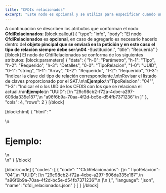 ```yaml
---
title: "CFDIs relacionados"
excerpt: "Este nodo es opcional y se utiliza para especificar cuando un complemento de pago está sustituyendo a otro."
---
```

A continuación se describen los atributos que conforman el nodo **CfdiRelacionados**:
[block:callout]
{
  "type": "info",
  "body": "El nodo **CfdiRelacionados** es **opcional**, en caso de agregarlo es necesario hacerlo dentro del **objeto pincipal **que se enviará en la petición y en este caso el tipo de relación siempre debe ser:\n**04** -Sustitución.",
  "title": "Recuerda"
}
[/block]
El nodo de CfdiRelacionados se conforma de los siguientes atributos:
[block:parameters]
{
  "data": {
    "h-0": "Parámetro",
    "h-1": "Tipo",
    "h-2": "Requerido",
    "h-3": "Detalles",
    "0-0": "TipoRelacion",
    "1-0": "UUID",
    "0-1": "string",
    "1-1": "Array",
    "0-2": "Requerido",
    "1-2": "Requerido",
    "0-3": "Indicar la clave del tipo de relación correspondiente.\n\nRevisar el listado de claves proporcionado por el SAT.\n\n**Ejemplo**:\n\"TipoRelacion\": \"04\"",
    "1-3": "Indicar el o los UID de los CFDIS con los que se relaciona el actual.\n\n**Ejemplo**:\n \"UUID\": [\n      \"29c98cb2-f72a-4cbe-a297-606da335e187\",\n      \"a96f6b9a-70aa-4f2d-bc5e-d54fb7371236\"\n    ]"
  },
  "cols": 4,
  "rows": 2
}
[/block]

[block:html]
{
  "html": "<div>\n  <h1>Ejemplo:</h1>\n</div>\n<style>\n  h1{\n  \tcolor:#173457;\n    font-size: 18px;\n    font-weight:500;\n  }\n</style>"
}
[/block]

[block:code]
{
  "codes": [
    {
      "code": "\"CfdiRelacionados\": {\n    \"TipoRelacion\": \"04\",\n    \"UUID\": [\n      \"29c98cb2-f72a-4cbe-a297-606da335e187\",\n      \"a96f6b9a-70aa-4f2d-bc5e-d54fb7371236\"\n    ]\n  },",
      "language": "json",
      "name": "cfdi_relacionados.json"
    }
  ]
}
[/block]